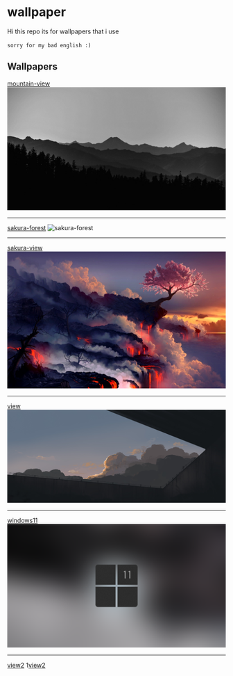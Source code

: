 # wallpaper
Hi this repo its for wallpapers that i use

`sorry for my bad english :)`

## Wallpapers

[mountain-view](mountain-view.png)
![mountain-view](mountain-view.png)

---

[sakura-forest](sakura-forest.png)
![sakura-forest](sakura-forest.png)

---

[sakura-view](sakura-view.jpg)
![sakura-view](sakura-view.jpg)

---

[view](view.jpg)
![view](view.jpg)

---

[windows11](windows11.png)
![windows11](windows11.png)

---

[view2](view2.png)
1[view2](view2.png)
